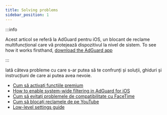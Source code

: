 ```yaml
---
title: Solving problems
sidebar_position: 1
---
```


:::info

Acest articol se referă la AdGuard pentru iOS, un blocant de reclame multifuncțional care vă protejează dispozitivul la nivel de sistem. To see how it works firsthand, [download the AdGuard app](https://agrd.io/download-kb-adblock)

:::

Iată câteva probleme cu care s-ar putea să te confrunți și soluții, ghiduri și instrucțiuni de care ai putea avea nevoie.

- [Cum să activați funcțiile premium](/adguard-for-ios/solving-problems/premium-activation.md)
- [How to enable system-wide filtering in AdGuard for iOS](/adguard-for-ios/solving-problems/system-wide-filtering.md)
- [Cum să evitați problemele de compatibilitate cu FaceTime](/adguard-for-ios/solving-problems/facetime-compatibility-issues.md)
- [Cum să blocați reclamele de pe YouTube](/adguard-for-ios/solving-problems/block-youtube-ads.md)
- [Low-level settings guide](/adguard-for-ios/solving-problems/low-level-settings.md)

